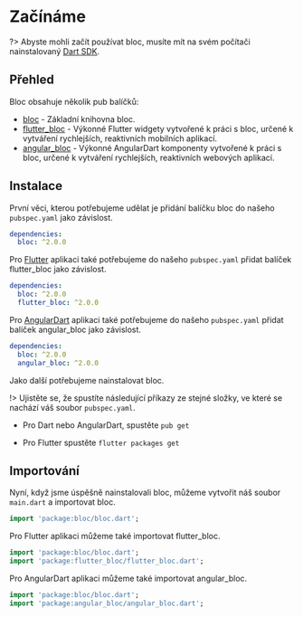# Začínáme

?> Abyste mohli začít používat bloc, musíte mít na svém počítači nainstalovaný [Dart SDK](https://www.dartlang.org/install).

## Přehled

Bloc obsahuje několik pub balíčků:

- [bloc](https://pub.dev/packages/bloc) - Základní knihovna bloc.
- [flutter_bloc](https://pub.dev/packages/flutter_bloc) - Výkonné Flutter widgety vytvořené k práci s bloc, určené k vytváření rychlejších, reaktivních mobilních aplikací.
- [angular_bloc](https://pub.dev/packages/angular_bloc) - Výkonné AngularDart komponenty vytvořené k práci s bloc, určené k vytváření rychlejších, reaktivních webových aplikací.

## Instalace

První věci, kterou potřebujeme udělat je přidání balíčku bloc do našeho `pubspec.yaml` jako závislost.

```yaml
dependencies:
  bloc: ^2.0.0
```

Pro [Flutter](https://flutter.io) aplikaci také potřebujeme do našeho `pubspec.yaml` přidat balíček flutter_bloc jako závislost.

```yaml
dependencies:
  bloc: ^2.0.0
  flutter_bloc: ^2.0.0
```

Pro [AngularDart](https://webdev.dartlang.org/angular) aplikaci také potřebujeme do našeho `pubspec.yaml` přidat balíček angular_bloc jako závislost.

```yaml
dependencies:
  bloc: ^2.0.0
  angular_bloc: ^2.0.0
```

Jako další potřebujeme nainstalovat bloc.

!> Ujistěte se, že spustíte následující příkazy ze stejné složky, ve které se nachází váš soubor `pubspec.yaml`.

- Pro Dart nebo AngularDart, spustěte `pub get`

- Pro Flutter spustěte `flutter packages get`

## Importování

Nyní, když jsme úspěšně nainstalovali bloc, můžeme vytvořit náš soubor `main.dart` a importovat bloc.

```dart
import 'package:bloc/bloc.dart';
```

Pro Flutter aplikaci můžeme také importovat flutter_bloc.

```dart
import 'package:bloc/bloc.dart';
import 'package:flutter_bloc/flutter_bloc.dart';
```

Pro AngularDart aplikaci můžeme také importovat angular_bloc.

```dart
import 'package:bloc/bloc.dart';
import 'package:angular_bloc/angular_bloc.dart';
```
